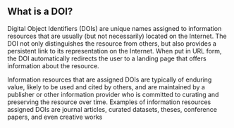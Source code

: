 ## What is a DOI?

Digital Object Identifiers (DOIs) are unique names assigned to information resources that are usually (but not necessarily) located on the Internet. The DOI not only distinguishes the resource from others, but also  provides a persistent link to its representation on the Internet. When put in URL form, the DOI automatically redirects the user to a landing page that offers information about the resource. 

Information resources that are assigned DOIs are typically of enduring value, likely to be used and cited by others, and are maintained by a publisher or other information provider who is committed to curating and preserving the resource over time. Examples of information resources assigned DOIs are journal articles, curated datasets, theses, conference papers, and even creative works 

